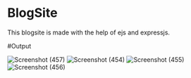 # BlogSite
This blogsite is made with the help of ejs and expressjs. 

#Output

![Screenshot (457)](https://user-images.githubusercontent.com/116826179/203141365-309dd9c9-6744-4d3c-9878-8f178b008f8a.png)
![Screenshot (454)](https://user-images.githubusercontent.com/116826179/203141399-4be35c2b-3116-4331-84ef-e32e7deec588.png)
![Screenshot (455)](https://user-images.githubusercontent.com/116826179/203141408-daddf918-67fe-4720-97ae-8823b4a33ef2.png)
![Screenshot (456)](https://user-images.githubusercontent.com/116826179/203141424-e0ac195b-47ae-4f6d-bf17-7b254980de4a.png)
